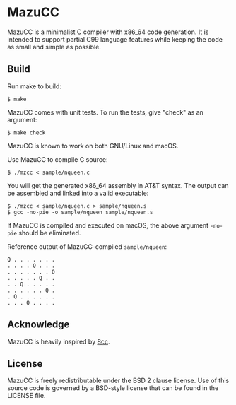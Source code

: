 # MazuCC

MazuCC is a minimalist C compiler with x86_64 code generation.
It is intended to support partial C99 language features while keeping the code
as small and simple as possible.


## Build

Run make to build:
```shell
$ make
```

MazuCC comes with unit tests. To run the tests, give "check" as an argument:
```shell
$ make check
```

MazuCC is known to work on both GNU/Linux and macOS.

Use MazuCC to compile C source:
```shell
$ ./mzcc < sample/nqueen.c
```

You will get the generated x86_64 assembly in AT&T syntax. The output can be
assembled and linked into a valid executable:
```shell
$ ./mzcc < sample/nqueen.c > sample/nqueen.s
$ gcc -no-pie -o sample/nqueen sample/nqueen.s
```

If MazuCC is compiled and executed on macOS, the above argument `-no-pie`
should be eliminated.

Reference output of MazuCC-compiled `sample/nqueen`:
```
Q . . . . . . .
. . . . Q . . .
. . . . . . . Q
. . . . . Q . .
. . Q . . . . .
. . . . . . Q .
. Q . . . . . .
. . . Q . . . .
```


## Acknowledge

MazuCC is heavily inspired by [8cc](https://github.com/rui314/8cc).

## License

MazuCC is freely redistributable under the BSD 2 clause license. Use of
this source code is governed by a BSD-style license that can be found in the
LICENSE file.
